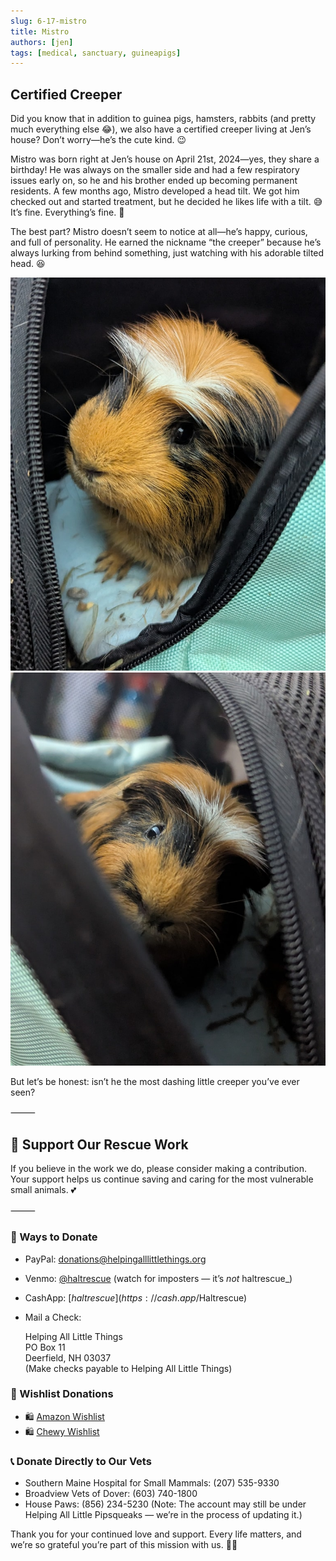 ```yaml
---
slug: 6-17-mistro
title: Mistro
authors: [jen]
tags: [medical, sanctuary, guineapigs]
---
```


## Certified Creeper

Did you know that in addition to guinea pigs, hamsters, rabbits (and pretty much everything else 😂), we also have a certified creeper living at Jen’s house? Don’t worry—he’s the cute kind. 😉

<!-- truncate -->

Mistro was born right at Jen’s house on April 21st, 2024—yes, they share a birthday! He was always on the smaller side and had a few respiratory issues early on, so he and his brother ended up becoming permanent residents. A few months ago, Mistro developed a head tilt. We got him checked out and started treatment, but he decided he likes life with a tilt. 😅 It’s fine. Everything’s fine. 🥴

The best part? Mistro doesn’t seem to notice at all—he’s happy, curious, and full of personality. He earned the nickname “the creeper” because he’s always lurking from behind something, just watching with his adorable tilted head. 😆

![Mistro](mistro.jpg)
![Mistro](mistro2.jpg)

But let’s be honest: isn’t he the most dashing little creeper you’ve ever seen?

⸻

## 🙏  Support Our Rescue Work

If you believe in the work we do, please consider making a contribution.
Your support helps us continue saving and caring for the most vulnerable small animals. 💕

⸻

### 💸  Ways to Donate
 - PayPal: donations@helpingalllittlethings.org
 - Venmo: [@haltrescue](https://account.venmo.com/u/haltrescue) (watch for imposters — it’s _not_ haltrescue_)
 - CashApp: [$haltrescue](https://cash.app/$Haltrescue)
 - Mail a Check:  
  
    Helping All Little Things    
    PO Box 11    
    Deerfield, NH 03037    
    (Make checks payable to Helping All Little Things)    


### 🛒 Wishlist Donations
 - 🛍️ [Amazon Wishlist](https://tinyurl.com/HALT-Amazon-Wishlist)
 - 🛍️ [Chewy Wishlist](https://tinyurl.com/HALT-Chewy-Wishlist)


### 📞 Donate Directly to Our Vets
 - Southern Maine Hospital for Small Mammals: (207) 535-9330
 - Broadview Vets of Dover: (603) 740-1800
 - House Paws: (856) 234-5230
(Note: The account may still be under Helping All Little Pipsqueaks — we’re in the process of updating it.)

Thank you for your continued love and support.
Every life matters, and we’re so grateful you’re part of this mission with us. 🐹💕
